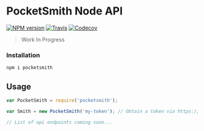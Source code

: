 PocketSmith Node API
====================

[![NPM version](https://img.shields.io/npm/v/pocketsmith.svg?style=flat-square)](https://www.npmjs.com/package/pocketsmith)
[![Travis](https://img.shields.io/travis/maraisr/pocketsmith.svg?style=flat-square)](https://travis-ci.org/maraisr/pocketsmith)
[![Codecov](https://img.shields.io/codecov/c/github/maraisr/pocketsmith.svg?style=flat-square)](https://codecov.io/github/maraisr/pocketsmith)

> Work In Progress

### Installation

```sh
npm i pocketsmith
```

## Usage

```js
var PocketSmith = require('pocketsmith');

var Smith = new PocketSmith('my-token'); // Obtain a token via https://developers.pocketsmith.com/

// List of api endpoints coming soon...
```
